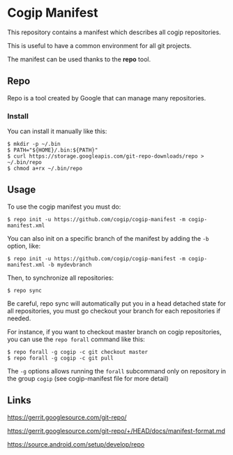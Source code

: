 # Cogip Manifest

This repository contains a manifest which describes all cogip repositories.

This is useful to have a common environment for all git projects.

The manifest can be used thanks to the **repo** tool.

## Repo

Repo is a tool created by Google that can manage many repositories.

### Install

You can install it manually like this:

```console
$ mkdir -p ~/.bin
$ PATH="${HOME}/.bin:${PATH}"
$ curl https://storage.googleapis.com/git-repo-downloads/repo > ~/.bin/repo
$ chmod a+rx ~/.bin/repo
```

## Usage

To use the cogip manifest you must do:

```console
$ repo init -u https://github.com/cogip/cogip-manifest -m cogip-manifest.xml
```

You can also init on a specific branch of the manifest by adding the `-b` option, like:

```console
$ repo init -u https://github.com/cogip/cogip-manifest -m cogip-manifest.xml -b mydevbranch
```

Then, to synchronize all repositories:

```console
$ repo sync
```

Be careful, repo sync will automatically put you in a head detached state for all repositories, you must go checkout your branch for each repositories if needed.

For instance, if you want to checkout master branch on cogip repositories, you can use the `repo forall` command like this:

```console
$ repo forall -g cogip -c git checkout master
$ repo forall -g cogip -c git pull
```

The `-g` options allows running the `forall` subcommand only on repository in the group `cogip` (see cogip-manifest file for more detail)

## Links

https://gerrit.googlesource.com/git-repo/

https://gerrit.googlesource.com/git-repo/+/HEAD/docs/manifest-format.md

https://source.android.com/setup/develop/repo
